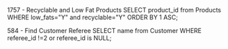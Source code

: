 1757 - Recyclable and Low Fat Products
SELECT product_id from Products
WHERE low_fats="Y" and recyclable="Y"
ORDER BY 1 ASC;



584 - Find Customer Referee
SELECT name from Customer
WHERE referee_id !=2 or referee_id is NULL;
